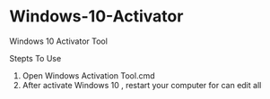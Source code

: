 # Windows-10-Activator
Windows 10 Activator Tool

Stepts To Use

1. Open Windows Activation Tool.cmd
2. After activate Windows 10 , restart your computer for can edit all
